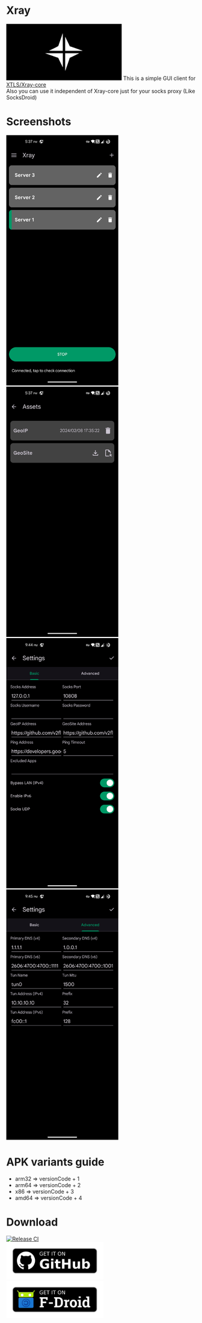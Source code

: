 # Xray
<img src="metadata/en-US/images/featureGraphic.png" alt="App Cover" height="150" />  
This is a simple GUI client for <a href="https://github.com/XTLS/Xray-core">XTLS/Xray-core</a><br />
Also you can use it independent of Xray-core just for your socks proxy (Like SocksDroid)

# Screenshots
<img src="metadata/en-US/images/phoneScreenshots/screenshot-01-home.png" alt="MainActivity" height="666" /><img src="metadata/en-US/images/phoneScreenshots/screenshot-02-assets.png" alt="AssetsActivity" height="666" /><img src="metadata/en-US/images/phoneScreenshots/screenshot-03-settings-basic.png" alt="SettingsActivity: Basic Tab" height="666" /><img src="metadata/en-US/images/phoneScreenshots/screenshot-04-settings-advanced.png" alt="SettingsActivity: Advanced Tab" height="666" />

# APK variants guide
- arm32 => versionCode + 1
- arm64 => versionCode + 2
- x86 => versionCode + 3
- amd64 => versionCode + 4

# Download
[![Release CI](https://github.com/SaeedDev94/Xray/actions/workflows/release.yml/badge.svg)](https://github.com/SaeedDev94/Xray/actions)  
<a href="https://github.com/SaeedDev94/Xray/releases"><img src="get-it-on-github.png" alt="Get it on GitHub" height="100" /></a>
<a href="https://f-droid.org/packages/io.github.saeeddev94.xray"><img src="get-it-on-fdroid.png" alt="Get it on F-Droid" height="100" /></a>
